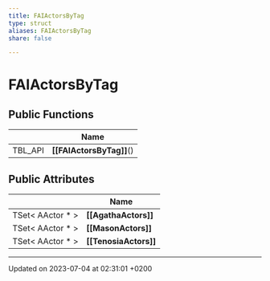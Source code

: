 ```yaml
---
title: FAIActorsByTag
type: struct
aliases: FAIActorsByTag
share: false

---
```


# FAIActorsByTag





## Public Functions

|                | Name           |
| -------------- | -------------- |
| TBL_API | **[[FAIActorsByTag]]**() |

## Public Attributes

|                | Name           |
| -------------- | -------------- |
| TSet< AActor * > | **[[AgathaActors]]**  |
| TSet< AActor * > | **[[MasonActors]]**  |
| TSet< AActor * > | **[[TenosiaActors]]**  |

-------------------------------

Updated on 2023-07-04 at 02:31:01 +0200